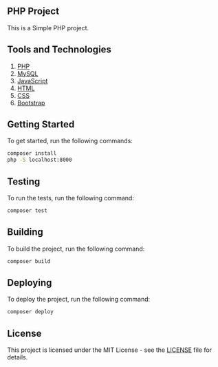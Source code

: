 ## PHP Project

This is a Simple PHP project.

## Tools and Technologies

1. [PHP](https://www.php.net/)
2. [MySQL](https://www.mysql.com/)
3. [JavaScript](https://www.javascript.com/)
4. [HTML](https://developer.mozilla.org/en-US/docs/Web/HTML)
5. [CSS](https://developer.mozilla.org/en-US/docs/Web/CSS)
6. [Bootstrap](https://getbootstrap.com/)

## Getting Started

To get started, run the following commands:

```bash
composer install
php -S localhost:8000
```

## Testing

To run the tests, run the following command:

```bash
composer test
```

## Building

To build the project, run the following command:

```bash
composer build
```

## Deploying

To deploy the project, run the following command:

```bash
composer deploy
```

## License

This project is licensed under the MIT License - see the [LICENSE](LICENSE) file for details.
